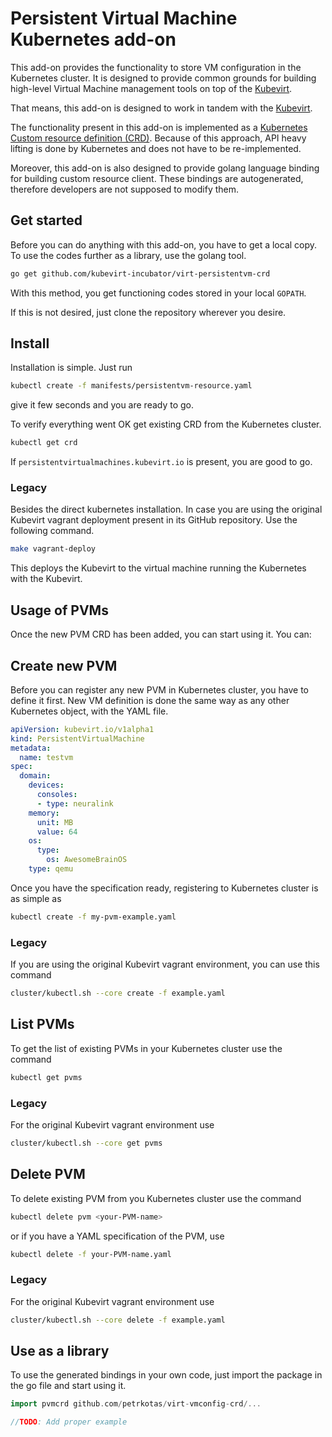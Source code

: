 # Persistent Virtual Machine Kubernetes add-on

This add-on provides the functionality to store VM configuration in the
Kubernetes cluster. It is designed to provide common grounds for building 
high-level Virtual Machine management tools on top of the 
[Kubevirt](http://kubevirt.io).

That means, this add-on is designed to work in tandem with the 
[Kubevirt](http://kubevirt.io). 

The functionality present in this add-on is implemented as a [Kubernetes Custom
resource definition (CRD)](https://kubernetes.io/docs/concepts/api-extension/custom-resources/).
Because of this approach, API heavy lifting is done by Kubernetes and does not
have to be re-implemented.

Moreover, this add-on is also designed to provide golang language binding
for building custom resource client. These bindings are autogenerated, therefore
developers are not supposed to modify them.

## Get started
Before you can do anything with this add-on, you have to get a local copy. 
To use the codes further as a library, use the golang tool.
```bash
go get github.com/kubevirt-incubator/virt-persistentvm-crd
```
With this method, you get functioning codes stored in your local `GOPATH`.

If this is not desired, just clone the repository wherever you desire.


## Install
Installation is simple. Just run 
```bash
kubectl create -f manifests/persistentvm-resource.yaml
```
give it few seconds and you are ready to go.

To verify everything went OK get existing CRD from the Kubernetes cluster.
```bash
kubectl get crd
```
If `persistentvirtualmachines.kubevirt.io` is present, you are
good to go.

### Legacy
Besides the direct kubernetes installation. In case you are using the original
Kubevirt vagrant deployment present in its GitHub repository. Use the following
command.

```bash
make vagrant-deploy
```
This deploys the Kubevirt to the virtual machine running the Kubernetes
with the Kubevirt.


## Usage of PVMs
Once the new PVM CRD has been added, you can start using it.
You can:

## Create new PVM
Before you can register any new PVM in Kubernetes cluster, you have to define it
first. New VM definition is done the same way as any other Kubernetes object,
with the YAML file.
```yaml
apiVersion: kubevirt.io/v1alpha1
kind: PersistentVirtualMachine
metadata:
  name: testvm
spec:
  domain:
    devices:
      consoles:
      - type: neuralink
    memory:
      unit: MB
      value: 64
    os:
      type:
        os: AwesomeBrainOS
    type: qemu
```
Once you have the specification ready, registering to Kubernetes cluster is as
simple as
```bash
kubectl create -f my-pvm-example.yaml
```

### Legacy
If you are using the original Kubevirt vagrant environment, you can use this 
command
```bash
cluster/kubectl.sh --core create -f example.yaml
```

## List PVMs
To get the list of existing PVMs in your Kubernetes cluster use the command
```bash
kubectl get pvms
```

### Legacy
For the original Kubevirt vagrant environment use
```bash
cluster/kubectl.sh --core get pvms
```

## Delete PVM
To delete existing PVM from you Kubernetes cluster use the command
```bash
kubectl delete pvm <your-PVM-name>
```
or if you have a YAML specification of the PVM, use
```bash
kubectl delete -f your-PVM-name.yaml
```

### Legacy
For the original Kubevirt vagrant environment use
```bash
cluster/kubectl.sh --core delete -f example.yaml
```

## Use as a library
To use the generated bindings in your own code, just import the package in the
go file and start using it.
```go
import pvmcrd github.com/petrkotas/virt-vmconfig-crd/...

//TODO: Add proper example
```
